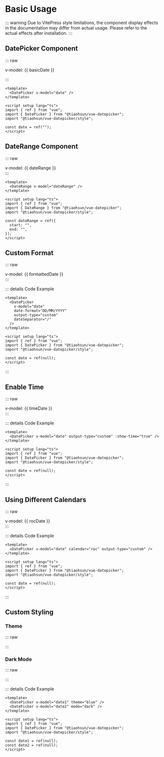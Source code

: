 # Basic Usage

::: warning
Due to VitePress style limitations, the component display effects in the documentation may differ from actual usage. Please refer to the actual effects after installation.
:::

## DatePicker Component

::: raw

<div class="demo-container space-y-2">
  <DatePicker v-model="basicDate" :locale="locale" />
  <div class="py-1 px-2 bg-gray-100 rounded dark:bg-gray-800 text-sm">
      v-model: {{ basicDate }}
  </div>
</div>

:::

```vue
<template>
  <DatePicker v-model="date" />
</template>

<script setup lang="ts">
import { ref } from "vue";
import { DatePicker } from "@tiaohsun/vue-datepicker";
import "@tiaohsun/vue-datepicker/style";

const date = ref("");
</script>
```

## DateRange Component

::: raw

<div class="demo-container space-y-2">
  <DateRange v-model="dateRange" :locale="locale" />
  <div class="py-1 px-2 bg-gray-100 rounded dark:bg-gray-800 text-sm">
      v-model: {{ dateRange }}
  </div>
</div>
:::

```vue
<template>
  <DateRange v-model="dateRange" />
</template>

<script setup lang="ts">
import { ref } from "vue";
import { DateRange } from "@tiaohsun/vue-datepicker";
import "@tiaohsun/vue-datepicker/style";

const dateRange = ref({
  start: "",
  end: "",
});
</script>
```

## Custom Format

::: raw

<div class="demo-container space-y-2">
  <DatePicker v-model="formattedDate" date-format="DD/MM/YYYY" :locale="locale" output-type="custom" dateSeparator="/" />
  <div v-if="formattedDate" class="py-1 px-2 bg-gray-100 rounded dark:bg-gray-800 text-sm">
      v-model: {{ formattedDate }}
  </div>
</div>
:::

::: details Code Example

```vue
<template>
  <DatePicker
    v-model="date"
    date-format="DD/MM/YYYY"
    output-type="custom"
    dateSeparator="/"
  />
</template>

<script setup lang="ts">
import { ref } from "vue";
import { DatePicker } from "@tiaohsun/vue-datepicker";
import "@tiaohsun/vue-datepicker/style";

const date = ref(null);
</script>
```

:::

## Enable Time

::: raw

<div class="demo-container space-y-2">
  <DatePicker v-model="timeDate" :locale="locale" output-type="custom" :show-time="true" />
  <div v-if="timeDate" class="py-1 px-2 bg-gray-100 rounded dark:bg-gray-800 text-sm">
      v-model: {{ timeDate }}
  </div>
</div>
:::

::: details Code Example

```vue
<template>
  <DatePicker v-model="date" output-type="custom" :show-time="true" />
</template>

<script setup lang="ts">
import { ref } from "vue";
import { DatePicker } from "@tiaohsun/vue-datepicker";
import "@tiaohsun/vue-datepicker/style";

const date = ref(null);
</script>
```

:::

## Using Different Calendars

::: raw

<div class="demo-container space-y-2">
  <DatePicker v-model="rocDate"  :locale="locale" calendar="roc" output-type="custom" />
  <div v-if="rocDate" class="py-1 px-2 bg-gray-100 rounded dark:bg-gray-800 text-sm">
      v-model: {{ rocDate }}
  </div>
</div>
:::

::: details Code Example

```vue
<template>
  <DatePicker v-model="date" calendar="roc" output-type="custom" />
</template>

<script setup lang="ts">
import { ref } from "vue";
import { DatePicker } from "@tiaohsun/vue-datepicker";
import "@tiaohsun/vue-datepicker/style";

const date = ref(null);
</script>
```

:::

## Custom Styling

### Theme

::: raw

<div class="demo-container">
  <DatePicker v-model="themeDate" :locale="locale" theme="blue"  />
</div>

:::

### Dark Mode

::: raw

<div class="demo-container">
  <DatePicker v-model="themeDate" :locale="locale" mode="dark"  />
</div>

:::

::: details Code Example

```vue
<template>
  <DatePicker v-model="date1" theme="blue" />
  <DatePicker v-model="date2" mode="dark" />
</template>

<script setup lang="ts">
import { ref } from "vue";
import { DatePicker } from "@tiaohsun/vue-datepicker";
import "@tiaohsun/vue-datepicker/style";

const date1 = ref(null);
const date2 = ref(null);
</script>
```

<script setup lang="ts">
import { ref, computed } from 'vue'
import { useData } from 'vitepress'

const { lang } = useData()
const locale = computed(() => lang.value);

const basicDate = ref('')
const formattedDate = ref(null)
const dateRange = ref({
  start: '',
  end: '',
})

const timeDate = ref('')

const rocDate = ref('');
const themeDate = ref('');
</script>
